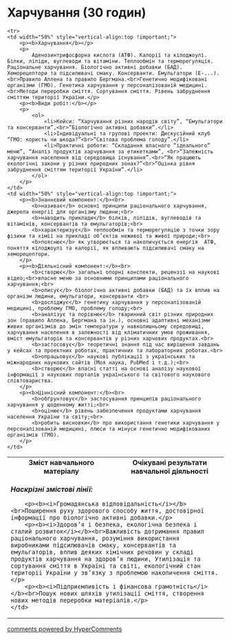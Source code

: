<div id="hypercomments_widget" class="js-hypercomments-widget invisible"></div>

# Харчування (30 годин)

<table>

  <tr>
    <td width="50%" align="center"><b>Зміст навчального матеріалу</b></td>
    <td width="50%" align="center"><b>Очікувані результати навчальної діяльності</b></td>
  </tr>

    <tr>
    <td width="50%" style="vertical-align:top !important;">
        <p><b>Харчування</b></p>
        <p>
            Аденозинтрифосфорна кислота (АТФ). Калорії та кілоджоулі. Білки, ліпіди, вуглеводи та вітаміни. Теплообмін та терморегуляція. Раціональне харчування. Біологічно активні добавки (БАД). Хеморецептори та підсилювачі смаку. Консерванти. Емульгатори (Е-...).<br>Правило Аллена та правило Бергмана.<br>Генетично модифіковані організми (ГМО). Генетика харчування у персоналізованій медицині.<br>Методи переробки сміття. Сортування сміття. Рівень забруднення сміттям території України.</p>
        <p><b>Види робіт:</b></p>
        <p>
            <ol>
                <li>Кейси: “Харчування різних народів світу”, “Емульгатори та консерванти”,<br>“Біологічно активні добавки”.</li>
                <li>Індивідуальні та групові проекти: Дискусійний клуб “ГМО: користь чи шкода?”<br>“Світова проблема голоду”.</li>
                <li>Практичні роботи: “Складання власного “ідеального” меню”, “Аналіз продуктів харчування за етикетками”, <br>“Залежність харчування населення від середовища існування”.<br>“Як працюють екологічні закони у різних природних зонах?”<br>“Оцінка рівня забруднення сміттям території України”.</li>
            </ol>
        </p>
    </td>
    <td width="50%" style="vertical-align:top !important;">
        <p><b>Знаннєвий компонент:</b><br>
            <b>називає</b> основні принципи раціонального харчування, джерела енергії для організму людини;<br>
            <b>наводить приклади</b> білків, ліпідів, вуглеводів та вітамінів, консервантів та емульгаторів;<br>
            <b>характеризує</b> теплообмін та терморегуляцію з точки зору фізики та хімії на прикладі об’єктів неживої та живої природи;<br>
            <b>пояснює</b> як утворюється та накопичується енергія  АТФ, поняття кілоджоулі та калорії, як впливають підсилювачі смаку на хеморецептори.
        </p>
        <p><b>Діяльнісний компонент:</b><br>
            <b>створює</b> загальні опорні конспекти, рецензії на наукові відео;<br>власне меню за основними принципами раціонального харчування;<br>
            <b>описує</b> біологічно активні добавки (БАД) та їх вплив на організм людини, емульгатори, консерванти <br>
            <b>досліджує</b> генетику харчування у персоналізованій медицині, проблему ГМО, проблему голоду;<br>
            <b>аналізує та порівнює</b> тваринний світ різних природних зон (правило Аллена, Бергмана та ін.), основні адаптивні механізми живих організмів до змін температури у навколишньому середовищі, харчування населення в залежності від кліматичних умов проживання, вміст емульгаторів та консервантів у різних харчових продуктах.<br>
            <b>застосовує</b> теоретичні знання під час вирішення завдань у кейсах та проектних роботах, практичних та лабораторних роботах.<br>
            <b>опрацьовує</b> наукові публікації з українських та міжнародних наукових сайтів (Моя наука, PubMed і т.д.);<br>
            <b>створює</b> власні статті на основі аналізу наукової інформації з наукових порталів українського та світового наукового співтовариства.
        </p>
        <p><b>Ціннісний компонент:</b><br>
            <b>обґрунтовує</b> застосування принципів раціонального харчування у щоденному житті;<br>
            <b>оцінює</b> рівень забезпечення продуктами харчування населення України та світу;<br>
            <b>робить висновки</b> про використання генетики харчування у персоналізованій медицині, плюси та мінуси генетично модифікованих організмів (ГМО).
        </p>
    </td>
  </tr>

  <tr>
    <td colspan="2" style="vertical-align:top !important;">
        <p><b><i>Наскрізні змістові лінії:</i></b></p>

        <p><b><i>Громадянська відповідальність</i></b><br>Поширення руху здорового способу життя, достовірної інформації про біологічно активні добавки.</p>
        <p><b><i>Здоров’я і безпека, екологічна безпека і сталий розвиток</i></b><br>Важливість дотримання правил раціонального харчування, розуміння використання виробниками підсилювачів смаку, консервантів та емульгаторів, вплив деяких хімічних речовин у складі продуктів харчування на здоров’я людини, Утилізація та сортування сміття в Україні та світі, екологічний стан території України у зв’язку з проблемою накопичення сміття.</p>
        <p><b><i>Підприємливість і фінансова грамотність</i></b><br>Пошук нових шляхів утилізації сміття, створення нових методів переробки матеріалів.</p>
    </td>
  </tr>

</table>


<div class="js-hypercomments-container">
<a href="http://hypercomments.com" class="hc-link" title="comments widget">comments powered by HyperComments</a>
</div>